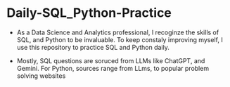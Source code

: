 # Daily-SQL_Python-Practice

* As a Data Science and Analytics professional, I recoginze the skills of SQL, and Python to be invaluable. To keep constaly improving myself, I use this repository to practice SQL and Python daily.

* Mostly, SQL questions are soruced from LLMs like ChatGPT, and Gemini. For Python, sources range from LLms, to popular problem solving websites

